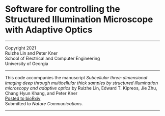 # Software for controlling the Structured Illumination Microscope with Adaptive Optics
***
Copyright 2021  
Ruizhe Lin and Peter Kner  
School of Electrical and Computer Engineering  
University of Georgia
***
This code accompanies the manuscript *Subcellular three-dimensional imaging deep through multicellular 
thick samples by structured illumination microscopy and adaptive optics* by 
Ruizhe Lin, Edward T. Kipreos, Jie Zhu, Chang Hyun Khang, and Peter Kner  
[Posted to bioRxiv](https://www.biorxiv.org/content/10.1101/2020.04.15.043026v1)  
Submitted to *Nature Communications*.
***

